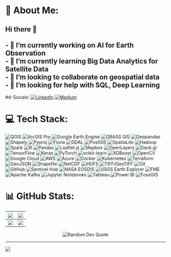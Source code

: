 # 💫 About Me:
## Hi there 👋<br><br>- 🔭 I’m currently working on AI for Earth Observation <br>- 🌱 I’m currently learning Big Data Analytics for Satellite Data <br>- 👯 I’m looking to collaborate on geospatial data<br>- 🤔 I’m looking for help with SQL, Deep Learning<br>

#🌐 Socials:
[![LinkedIn](https://img.shields.io/badge/LinkedIn-%230077B5.svg?logo=linkedin&logoColor=white)](https://linkedin.com/in/https://www.linkedin.com/in/bvek/) [![Medium](https://img.shields.io/badge/Medium-12100E?logo=medium&logoColor=white)](https://medium.com/@https://bvek.medium.com/) 

# 💻 Tech Stack:
![QGIS](https://img.shields.io/badge/QGIS-%233B4A3A.svg?style=for-the-badge&logo=qgis&logoColor=white) ![ArcGIS Pro](https://img.shields.io/badge/ArcGIS%20Pro-%234F6D97.svg?style=for-the-badge&logo=esri&logoColor=white) ![Google Earth Engine](https://img.shields.io/badge/Google%20Earth%20Engine-%23C6D93C.svg?style=for-the-badge&logo=google&logoColor=white) ![GRASS GIS](https://img.shields.io/badge/GRASS%20GIS-%231D6A6D.svg?style=for-the-badge&logo=grass&logoColor=white) ![Geopandas](https://img.shields.io/badge/Geopandas-%23F23F44.svg?style=for-the-badge&logo=python&logoColor=white) ![Shapely](https://img.shields.io/badge/Shapely-%230DA3C0.svg?style=for-the-badge&logo=python&logoColor=white) ![Pyproj](https://img.shields.io/badge/Pyproj-%23FF3300.svg?style=for-the-badge&logo=python&logoColor=white) ![Fiona](https://img.shields.io/badge/Fiona-%23C4A500.svg?style=for-the-badge&logo=python&logoColor=white) ![GDAL](https://img.shields.io/badge/GDAL-%23032A32.svg?style=for-the-badge&logo=gdal&logoColor=white) ![PostGIS](https://img.shields.io/badge/PostGIS-%232C3E50.svg?style=for-the-badge&logo=postgresql&logoColor=white) ![SpatiaLite](https://img.shields.io/badge/SpatiaLite-%236B4226.svg?style=for-the-badge&logo=sqlite&logoColor=white) ![Hadoop](https://img.shields.io/badge/Apache%20Hadoop-%234F4F4F.svg?style=for-the-badge&logo=apachehadoop&logoColor=white) ![Spark](https://img.shields.io/badge/Apache%20Spark-%23FF5800.svg?style=for-the-badge&logo=apachespark&logoColor=white) ![R](https://img.shields.io/badge/R-%23276DC3.svg?style=for-the-badge&logo=r&logoColor=white) ![Pandas](https://img.shields.io/badge/Pandas-%23150458.svg?style=for-the-badge&logo=pandas&logoColor=white) ![Leaflet.js](https://img.shields.io/badge/Leaflet.js-%2323B6B5.svg?style=for-the-badge&logo=leaflet&logoColor=white) ![Mapbox](https://img.shields.io/badge/Mapbox-%2302569B.svg?style=for-the-badge&logo=Mapbox&logoColor=white) ![OpenLayers](https://img.shields.io/badge/OpenLayers-%23212222.svg?style=for-the-badge&logo=openlayers&logoColor=white) ![Deck.gl](https://img.shields.io/badge/Deck.gl-%233E3E3E.svg?style=for-the-badge&logo=deck.gl&logoColor=white) ![TensorFlow](https://img.shields.io/badge/TensorFlow-%23FF6F00.svg?style=for-the-badge&logo=TensorFlow&logoColor=white) ![Keras](https://img.shields.io/badge/Keras-%23D00000.svg?style=for-the-badge&logo=Keras&logoColor=white) ![PyTorch](https://img.shields.io/badge/PyTorch-%23EE4C2C.svg?style=for-the-badge&logo=PyTorch&logoColor=white) ![scikit-learn](https://img.shields.io/badge/scikit--learn-%23F7931E.svg?style=for-the-badge&logo=scikit-learn&logoColor=white) ![XGBoost](https://img.shields.io/badge/XGBoost-%23F3D34B.svg?style=for-the-badge&logo=xgboost&logoColor=black) ![OpenCV](https://img.shields.io/badge/OpenCV-%23white.svg?style=for-the-badge&logo=opencv&logoColor=white) ![Google Cloud](https://img.shields.io/badge/GoogleCloud-%234285F4.svg?style=for-the-badge&logo=google-cloud&logoColor=white) ![AWS](https://img.shields.io/badge/AWS-%23FF9900.svg?style=for-the-badge&logo=amazonaws&logoColor=white) ![Azure](https://img.shields.io/badge/Azure-%23008DCD.svg?style=for-the-badge&logo=microsoftazure&logoColor=white) ![Docker](https://img.shields.io/badge/Docker-%230249A0.svg?style=for-the-badge&logo=docker&logoColor=white) ![Kubernetes](https://img.shields.io/badge/Kubernetes-%2334B4E3.svg?style=for-the-badge&logo=kubernetes&logoColor=white) ![Terraform](https://img.shields.io/badge/Terraform-%23623E27.svg?style=for-the-badge&logo=terraform&logoColor=white) ![GeoJSON](https://img.shields.io/badge/GeoJSON-%23BADA55.svg?style=for-the-badge&logo=geojson&logoColor=white) ![Shapefile](https://img.shields.io/badge/Shapefile-%234A92B8.svg?style=for-the-badge&logo=esri&logoColor=white) ![NetCDF](https://img.shields.io/badge/NetCDF-%23A6D4D2.svg?style=for-the-badge&logo=python&logoColor=white) ![HDF5](https://img.shields.io/badge/HDF5-%2345411D.svg?style=for-the-badge&logo=hdf5&logoColor=white) ![TIFF/GeoTIFF](https://img.shields.io/badge/TIFF/GeoTIFF-%23D4D9DD.svg?style=for-the-badge&logo=photopea&logoColor=white) ![Git](https://img.shields.io/badge/git-%23F05033.svg?style=for-the-badge&logo=git&logoColor=white) ![GitHub](https://img.shields.io/badge/github-%23121011.svg?style=for-the-badge&logo=github&logoColor=white) ![Sentinel Hub](https://img.shields.io/badge/Sentinel%20Hub-%236B56A4.svg?style=for-the-badge&logo=sentinelhub&logoColor=white) ![NASA EOSDIS](https://img.shields.io/badge/NASA%20EOSDIS-%23F06D35.svg?style=for-the-badge&logo=nasa&logoColor=white) ![USGS Earth Explorer](https://img.shields.io/badge/USGS%20Earth%20Explorer-%23E6AB3A.svg?style=for-the-badge&logo=usgs&logoColor=white) ![FME](https://img.shields.io/badge/FME-%236A6A6A.svg?style=for-the-badge&logo=fme&logoColor=white) ![Apache Kafka](https://img.shields.io/badge/Apache%20Kafka-%23E81A4E.svg?style=for-the-badge&logo=apachekafka&logoColor=white) ![Jupyter Notebooks](https://img.shields.io/badge/Jupyter%20Notebooks-%23F37626.svg?style=for-the-badge&logo=jupyter&logoColor=white) ![Tableau](https://img.shields.io/badge/Tableau-%23E97627.svg?style=for-the-badge&logo=tableau&logoColor=white) ![Power BI](https://img.shields.io/badge/Power%20BI-%230F9AC9.svg?style=for-the-badge&logo=powerbi&logoColor=white) ![FossGIS](https://img.shields.io/badge/FossGIS-%23424D56.svg?style=for-the-badge&logo=gis&logoColor=white)

# 📊 GitHub Stats:
| ![](https://github-readme-stats.vercel.app/api?username=vivekb13&theme=aura_dark&hide_border=true&include_all_commits=false&count_private=false) | ![](https://nirzak-streak-stats.vercel.app/?user=vivekb13&theme=aura_dark&hide_border=true) |
| --- | --- |
| ![](https://github-readme-stats.vercel.app/api/top-langs/?username=vivekb13&theme=aura_dark&hide_border=true&include_all_commits=false&count_private=false&layout=compact) | ![](https://github-contributor-stats.vercel.app/api?username=vivekb13&limit=5&theme=dark&combine_all_yearly_contributions=true) |

<p align="center">
  <img src="https://quotes-github-readme.vercel.app/api?type=horizontal&theme=radical" alt="Random Dev Quote"/>
</p>

---
[![](https://visitcount.itsvg.in/api?id=vivekb13&icon=2&color=3)](https://visitcount.itsvg.in)

<!-- Proudly created with GPRM ( https://gprm.itsvg.in ) -->
